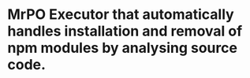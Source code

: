 # MrPO Executor that automatically handles installation and removal of npm modules by analysing source code.
